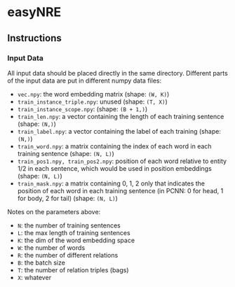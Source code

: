 # easyNRE

## Instructions

### Input Data

All input data should be placed directly in the same directory. Different parts of the input data are put in different numpy data files:

* `vec.npy`: the word embedding matrix (shape: `(W, K)`)
* `train_instance_triple.npy`: unused (shape: `(T, X)`)
* `train_instance_scope.npy`: (shape: `(B + 1,)`)
* `train_len.npy`: a vector containing the length of each training sentence (shape: `(N,)`)
* `train_label.npy`: a vector containing the label of each training (shape: `(N,)`)
* `train_word.npy`: a matrix containing the index of each word in each training sentence (shape: `(N, L)`)
* `train_pos1.npy, train_pos2.npy`: position of each word relative to entity 1/2 in each sentence, which would be used in position embeddings (shape: `(N, L)`)
* `train_mask.npy`: a matrix containing 0, 1, 2 only that indicates the position of each word in each training sentence (in PCNN: 0 for head, 1 for body, 2 for tail) (shape: `(N, L)`)

Notes on the parameters above:

* `N`: the number of training sentences
* `L`: the max length of training sentences
* `K`: the dim of the word embedding space
* `W`: the number of words
* `R`: the number of different relations
* `B`: the batch size
* `T`: the number of relation triples (bags)
* `X`: whatever